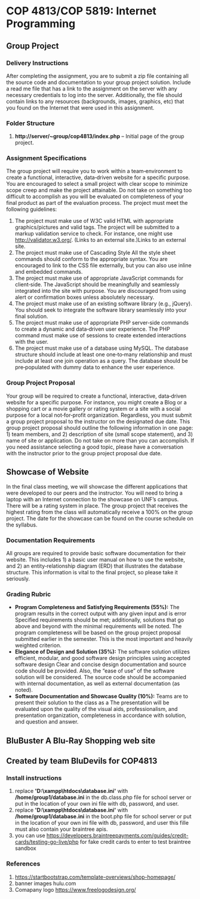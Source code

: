 # COP 4813/COP 5819: Internet Programming

##  Group Project

### Delivery Instructions
After completing the assignment, you are to submit a zip file containing all the source code and documentation to your group project solution. Include a read me file that has a link to the assignment on the server with any necessary credentials to log into the server. Additionally, the file should contain links to any resources (backgrounds, images, graphics, etc) that you found on the Internet that were used in this assignment.

### Folder Structure
1. **http://server/~group/cop4813/index.php** – Initial page of the group project.


### Assignment Specifications
The group project will require you to work within a team‐environment to create a functional, interactive, data‐driven website for a specific purpose. You are encouraged to select a small project with clear scope to minimize scope creep and make the project attainable. Do not take on something too difficult to accomplish as you will be evaluated on completeness of your final product as part of the evaluation process. The project must meet the following guidelines:


1.  The project must make use of W3C valid HTML with appropriate graphics/pictures and valid tags. The project will be submitted to a markup validation service to check. For instance,
    one might use http://validator.w3.org/. (Links to an external site.)Links to an external site.
2.  The project must make use of Cascading Style All the style sheet commands should conform to the appropriate syntax. You are encouraged to link to the CSS file externally, but you
    can also use inline and embedded commands.
3.  The project must make use of appropriate JavaScript commands for client‐side. The JavaScript should be meaningfully and seamlessly integrated into the site with purpose. You are
    discouraged from using alert or confirmation boxes unless absolutely necessary.
4.  The project must make use of an existing software library (e.g., jQuery). You should seek to integrate the software library seamlessly into your final solution.
5.  The project must make use of appropriate PHP server‐side commands to create a dynamic and data‐driven user experience. The PHP command must make use of sessions to create
    extended interactions with the user.
6.  The project must make use of a database using MySQL. The database structure should include at least one one‐to‐many relationship and must include at least one join operation
    as a query. The database should be pre‐populated with dummy data to enhance the user experience.

### Group Project Proposal
Your group will be required to create a functional, interactive, data‐driven website for a specific purpose. For instance, you might create a Blog or a shopping cart or a movie gallery or rating system or a site with a social purpose for a local not‐for‐profit organization. Regardless, you must submit a group project proposal to the instructor on the designated due date. This group project proposal should outline the following information in one page: 1) team members, and 2) description of site (small scope statement), and 3) name of site or application. Do not take on more than you can accomplish. If you need assistance selecting a good topic, please have a conversation with the instructor prior to the group project proposal due date.

## Showcase of Website
In the final class meeting, we will showcase the different applications that were developed to our peers and the instructor. You will need to bring a laptop with an Internet connection to the showcase on UNF’s campus. There will be a rating system in place. The group project that receives the highest rating from the class will automatically receive a 100% on the group project. The date for the showcase can be found on the course schedule on the syllabus.

### Documentation Requirements
All groups are required to provide basic software documentation for their website. This includes 1) a basic user manual on how to use the website, and 2) an entity‐relationship diagram (ERD) that illustrates the database structure. This information is vital to the final project, so please take it seriously.

 ### Grading Rubric
* **Program Completeness and Satisfying Requirements (55%):** The program results in the correct output with any given input and is error Specified requirements should be met; additionally, solutions that go above and beyond with the minimal requirements will be noted. The program completeness will be based on the group project proposal submitted earlier in the semester. This is the most important and heavily weighted criterion.
* **Elegance of Design and Solution (35%):** The software solution utilizes efficient, modular, and good software design principles using accepted software design Clear and concise design documentation and source code should be provided. Also, the “ease of use” of the software solution will be considered. The source code should be accompanied with internal documentation, as well as external documentation (as noted).
* **Software Documentation and Showcase Quality (10%):** Teams are to present their solution to the class as a The presentation will be evaluated upon the quality of the visual aids, professionalism, and presentation organization, completeness in accordance with solution, and question and answer.

## BluBuster A Blu-Ray Shopping web site
## Created by team BluDevils for COP4813

### Install instructions
1. replace **'D:\xampp\htdocs\database.ini'** with **/home/group1/database.ini** in the db.class.php file
for school server or put in the location of your own ini file with db, password, and user.
2. replace **'D:\xampp\htdocs\database.ini'** with **/home/group1/database.ini** in the boot.php file
for school server or put in the location of your own ini file with db, password, and user this fille must also contain your braintree apis.
3. you can use https://developers.braintreepayments.com/guides/credit-cards/testing-go-live/php for fake credit cards to enter to test braintree sandbox

### References
1. https://startbootstrap.com/template-overviews/shop-homepage/
2. banner images hulu.com
3. Comapany logo https://www.freelogodesign.org/

